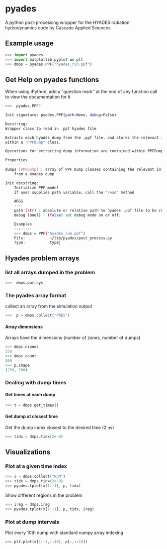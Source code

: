 # pyades

A python post-processing wrapper for the HYADES radiation hydrodynamics code by Cascade Applied Sciences

## Example usage

~~~Python
>>> import pyades
>>> import matplotlib.pyplot as plt
>>> dmps = pyades.PPF("hyades_run.ppf")
~~~

## Get Help on pyades functions

When using iPython, add a "question mark" at the end of any function call to view the documentation for it

~~~bash
>>>  pyades.PPF?

Init signature: pyades.PPF(path=None, debug=False)

Docstring:     
Wrapper class to read in .ppf hyades file

Extracts each hyades dump from the .ppf file, and stores the relevant information 
within a "PPFDump" class.

Operations for extracting dump information are contained within PPFDump     

Properties
----------
dumps [PPFDump] : array of PPF Dump classes containing the relevant information
    from a hyades dump

Init docstring:
    Initialize PPF model
    If user supplies path variable, call the "read" method

    ARGS
    ----
    path (str) : absolute or relative path to hyades .ppf file to be read
    debug (bool) : (false) set debug mode on or off.

    Examples
    --------
    >>> dmps = PPF("hyades_run.ppf")
    File:           ~/lib/pyades/post_process.py
    Type:           typej
~~~

## Hyades problem arrays 

### list all arrays dumped in the problem 

~~~python
>>>  dmps.parrays
~~~

### The pyades array format

collect an array from the simulation output 

~~~python
>>>  p = dmps.collect("PRES")
~~~

#### Array dimensions 

Arrays have the dimensions (number of zones, number of dumps)

~~~python
>>> dmps.nzones
250
>>> dmps.count
500
>>> p.shape
(250, 500)
~~~

### Dealing with dump times

#### Get times at each dump

~~~python
>>> t = dmps.get_times()
~~~

#### Get dump at closest time

Get the dump index closest to the desired time (2 ns)

~~~python
>>> tidx = dmps.tidx(2e-9)
~~~

## Visualizations

### Plot at a given time index

~~~python
>>> x = dmps.collect("RCM")
>>> tidx = dmps.tidx(2e-9)
>>> pyades.tplot(x[1:-1], p, tidx)
~~~

Show different regions in the problem 

~~~python
>>> ireg = dmps.ireg
>>> pyades.tplot(x[1:-1], p, tidx, ireg)
~~~

### Plot at dump intervals

Plot every 10th dump with standard numpy array indexing

~~~python
>>> plt.plot(x[1:-1,::10], p[:,::10])
~~~





